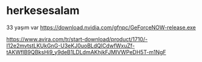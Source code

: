 # herkesesalam
33 yaşım var
https://download.nvidia.com/gfnpc/GeForceNOW-release.exe

https://www.avira.com/tr/start-download/product/1710/-I12e2mvtstLKUkGnG-U3eKJ0uoBLdQlCdwfWxuZf-tAKWfIB9QBksHi9_y9deB1LDLdmAKhjkFJMIVWPeDH5T-m1NgF
